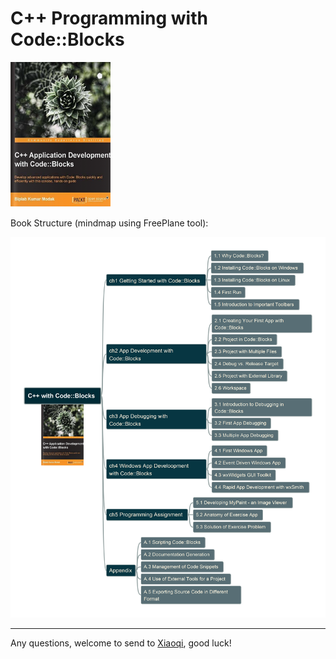 # C++ Programming with Code::Blocks

![book_cover](img/cpp-blocks-book-cover.png)

Book Structure (mindmap using FreePlane tool):

![book_toc](img/CPP_CodeBlocks.png)

---

Any questions, welcome to send to [Xiaoqi](mailto:xiaoqizhao@outlook.com), good luck!